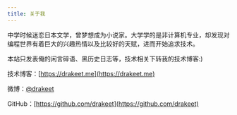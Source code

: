 ```yaml
---
title: 关于我
---
```


中学时候迷恋日本文学，曾梦想成为小说家。大学学的是非计算机专业，却发现对编程世界有着巨大的兴趣热情以及比较好的天赋，进而开始追求技术。

本站只发表俺的闲言碎语、黑历史日志等，技术相关下转我的技术博客:)

技术博客：[https://drakeet.me](https://drakeet.me)

微博：[@drakeet](htts://weibo.com/drak11t)

GitHub：[https://github.com/drakeet](https://github.com/drakeet)
